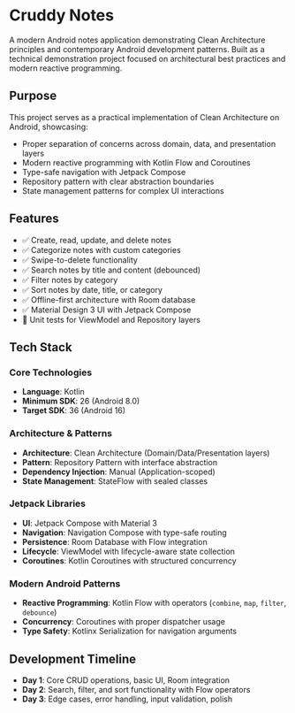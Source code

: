 # Cruddy Notes

A modern Android notes application demonstrating Clean Architecture principles and contemporary Android development patterns. 
Built as a technical demonstration project focused on architectural best practices and modern reactive programming.

## Purpose

This project serves as a practical implementation of Clean Architecture on Android, showcasing:
- Proper separation of concerns across domain, data, and presentation layers
- Modern reactive programming with Kotlin Flow and Coroutines
- Type-safe navigation with Jetpack Compose
- Repository pattern with clear abstraction boundaries
- State management patterns for complex UI interactions

## Features

- ✅ Create, read, update, and delete notes
- ✅ Categorize notes with custom categories
- ✅ Swipe-to-delete functionality
- ✅ Search notes by title and content (debounced)
- ✅ Filter notes by category
- ✅ Sort notes by date, title, or category
- ✅ Offline-first architecture with Room database
- ✅ Material Design 3 UI with Jetpack Compose
- 🔳 Unit tests for ViewModel and Repository layers

## Tech Stack

### Core Technologies
- **Language**: Kotlin
- **Minimum SDK**: 26 (Android 8.0)
- **Target SDK**: 36 (Android 16)

### Architecture & Patterns
- **Architecture**: Clean Architecture (Domain/Data/Presentation layers)
- **Pattern**: Repository Pattern with interface abstraction
- **Dependency Injection**: Manual (Application-scoped)
- **State Management**: StateFlow with sealed classes

### Jetpack Libraries
- **UI**: Jetpack Compose with Material 3
- **Navigation**: Navigation Compose with type-safe routing
- **Persistence**: Room Database with Flow integration
- **Lifecycle**: ViewModel with lifecycle-aware state collection
- **Coroutines**: Kotlin Coroutines with structured concurrency

### Modern Android Patterns
- **Reactive Programming**: Kotlin Flow with operators (`combine`, `map`, `filter`, `debounce`)
- **Concurrency**: Coroutines with proper dispatcher usage
- **Type Safety**: Kotlinx Serialization for navigation arguments

## Development Timeline

- **Day 1**: Core CRUD operations, basic UI, Room integration
- **Day 2**: Search, filter, and sort functionality with Flow operators
- **Day 3**: Edge cases, error handling, input validation, polish